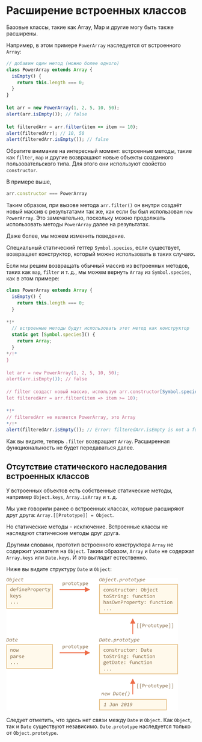 
# Расширение встроенных классов

Базовые классы, такие как Array, Map и другие могу быть также расширены.

Например, в этом примере `PowerArray` наследуется от встроенного `Array`:

```js run
// добавим один метод (можно более одного)
class PowerArray extends Array {
  isEmpty() {
    return this.length === 0;
  }
}

let arr = new PowerArray(1, 2, 5, 10, 50);
alert(arr.isEmpty()); // false

let filteredArr = arr.filter(item => item >= 10);
alert(filteredArr); // 10, 50
alert(filteredArr.isEmpty()); // false
```

Обратите внимание на интересный момент: встроенные методы, такие как `filter`, `map` и другие возвращают новые объекты созданного пользовательского типа. Для этого они используют свойство `constructor`.

В примере выше,
```js
arr.constructor === PowerArray
```

Таким образом, при вызове метода `arr.filter()` он внутри создаёт новый массив с результатами так же, как если бы был использован `new PowerArray`.
Это замечательно, поскольку можно продолжать использовать методы `PowerArray` далее на результатах.

Даже более, мы можем изменить поведение.

Специальный статический геттер `Symbol.species`, если существует, возвращает конструктор, который можно использовать в таких случаях.

Если мы решим возвращать обычный массив из встроенных методов, таких как `map`, `filter` и т. д., мы можем вернуть `Array` из `Symbol.species`, как в этом примере:

```js run
class PowerArray extends Array {
  isEmpty() {
    return this.length === 0;
  }

*!*
  // встроенные методы будут использовать этот метод как конструктор
  static get [Symbol.species]() {
    return Array;
  }
*/!*
}

let arr = new PowerArray(1, 2, 5, 10, 50);
alert(arr.isEmpty()); // false

// filter создаст новый массив, используя arr.constructor[Symbol.species] как конструктор
let filteredArr = arr.filter(item => item >= 10);

*!*
// filteredArr не является PowerArray, это Array
*/!*
alert(filteredArr.isEmpty()); // Error: filteredArr.isEmpty is not a function
```

Как вы видите, теперь `.filter` возвращает `Array`. Расширенная функциональность не будет передаваться далее.

## Отсутствие статического наследования встроенных классов

У встроенных объектов есть собственные статические методы, например `Object.keys`, `Array.isArray` и т. д.

Мы уже говорили ранее о встроенных классах, которые расширяют друг друга: `Array.[[Prototype]] = Object`.

Но статические методы - исключение. Встроенные классы не наследуют статические методы друг друга.

Другими словами, прототип встроенного конструктора `Array` не содержит указателя на `Object`. Таким образом, `Array` и `Date` не содержат `Array.keys` или `Date.keys`. И это выглядит естественно.

Ниже вы видите структуру `Date` и `Object`:

![](object-date-inheritance.png)

Следует отметить, что здесь нет связи между `Date` и `Object`. Как `Object`, так и `Date` существуют независимо. `Date.prototype` наследуется только от `Object.prototype`.
